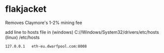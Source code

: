 # flakjacket

Removes Claymore's 1-2% mining fee



add line to hosts file in 
(windows)     C://Windows/System32/drivers/etc/hosts
(linux)      /etc/hosts

```
127.0.0.1   eth-eu.dwarfpool.com:8008
```



